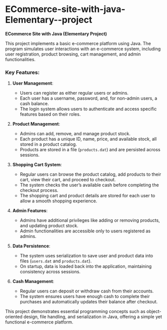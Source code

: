 # ECommerce-site-with-java-Elementary--project
**ECommerce Site with Java (Elementary Project)**

This project implements a basic e-commerce platform using Java. The program simulates user interactions with an e-commerce system, including user registration, product browsing, cart management, and admin functionalities.

### Key Features:
1. **User Management**: 
   - Users can register as either regular users or admins. 
   - Each user has a username, password, and, for non-admin users, a cash balance.
   - The login system allows users to authenticate and access specific features based on their roles.

2. **Product Management**:
   - Admins can add, remove, and manage product stock.
   - Each product has a unique ID, name, price, and available stock, all stored in a product catalog.
   - Products are stored in a file (`products.dat`) and are persisted across sessions.

3. **Shopping Cart System**:
   - Regular users can browse the product catalog, add products to their cart, view their cart, and proceed to checkout.
   - The system checks the user’s available cash before completing the checkout process.
   - The shopping cart and product details are stored for each user to allow a smooth shopping experience.

4. **Admin Features**:
   - Admins have additional privileges like adding or removing products, and updating product stock.
   - Admin functionalities are accessible only to users registered as admins.

5. **Data Persistence**:
   - The system uses serialization to save user and product data into files (`users.dat` and `products.dat`). 
   - On startup, data is loaded back into the application, maintaining consistency across sessions.

6. **Cash Management**:
   - Regular users can deposit or withdraw cash from their accounts.
   - The system ensures users have enough cash to complete their purchases and automatically updates their balance after checkout.

This project demonstrates essential programming concepts such as object-oriented design, file handling, and serialization in Java, offering a simple yet functional e-commerce platform.

